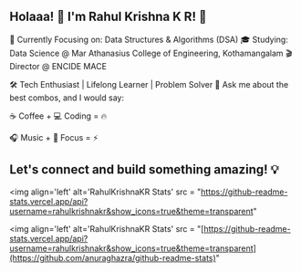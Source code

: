 ## Holaaa! 👋 I'm Rahul Krishna K R! 🚀
🎯 Currently Focusing on: Data Structures & Algorithms (DSA)
🎓 Studying: Data Science @ Mar Athanasius College of Engineering, Kothamangalam
🎬 Director @ ENCIDE MACE

🛠️ Tech Enthusiast | Lifelong Learner | Problem Solver
💬 Ask me about the best combos, and I would say:

☕ Coffee + 💻 Coding = 🔥


🎧 Music + 🧠 Focus = ⚡

## Let's connect and build something amazing! 💡

<img align='left' alt='RahulKrishnaKR Stats' src = "https://github-readme-stats.vercel.app/api?username=rahulkrishnakr&show_icons=true&theme=transparent"

<img align='left' alt='RahulKrishnaKR Stats' src = "[https://github-readme-stats.vercel.app/api?username=rahulkrishnakr&show_icons=true&theme=transparent](https://github.com/anuraghazra/github-readme-stats)"

